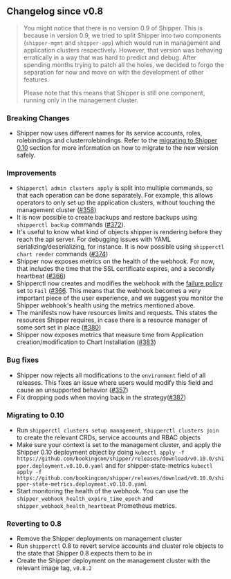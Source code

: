 ## Changelog since v0.8

> You might notice that there is no version 0.9 of Shipper. This is
> because in version 0.9, we tried to split Shipper into two components
> (`shipper-mgmt` and `shipper-app`) which would run in management and
> application clusters respectively. However, that version was behaving
> erratically in a way that was hard to predict and debug. After
> spending months trying to patch all the holes, we decided to forgo the
> separation for now and move on with the development of other features.
>
> Please note that this means that Shipper is still one component,
> running only in the management cluster.

### Breaking Changes

* Shipper now uses different names for its service accounts, roles,
  rolebindings and clusterrolebindings. Refer to the [migrating to Shipper 0.10][] 
  section for more information on how to migrate to
  the new version safely.

### Improvements

* `Shipperctl admin clusters apply` is split into multiple commands,
  so that each operation can be done separately. For example, this
  allows operators to only set up the application clusters, without
  touching the management cluster ([#358][])
* It is now possible to create backups and restore backups using 
  `shipperctl backup` commands ([#372][]).
* It's useful to know what kind of objects shipper is rendering before
  they reach the api server. For debugging issues with YAML
  serializing/deserializing, for instance. 
  It is now possible using `shipperctl chart render` commands ([#374][])
* Shipper now exposes metrics on the health of the webhook. For now,
  that includes the time that the SSL certificate expires, and a secondly
  heartbeat ([#366][])
* Shipperctl now creates and modifies the webhook with the [failure
  policy][] set to `Fail` ([#366][]. This means that the webhook
  becomes a very important piece of the user experience, and we
  suggest you monitor the Shipper webhook's health using the metrics
  mentioned above.
* The manifests now have resources limits and requests. This states 
  the resources Shipper requires, in case there is a resource manager 
  of some sort set in place ([#380][])
* Shipper now exposes metrics that measure time from Application 
  creation/modification to Chart Installation ([#383][])

### Bug fixes
* Shipper now rejects all modifications to the `environment` field of
  all releases. This fixes an issue where users would modify this
  field and cause an unsupported behavior ([#357][])
* Fix dropping pods when moving back in the strategy([#387][])

### Migrating to 0.10

- Run `shipperctl clusters setup management`, `shipperctl clusters
  join` to create the
  relevant CRDs, service accounts and RBAC objects
- Make sure your context is set to the management cluster, and apply
  the Shipper 0.10 deployment object by doing `kubectl apply
  -f
  https://github.com/bookingcom/shipper/releases/download/v0.10.0/shipper.deployment.v0.10.0.yaml`
  and for shipper-state-metrics `kubectl apply -f
  https://github.com/bookingcom/shipper/releases/download/v0.10.0/shipper-state-metrics.deployment.v0.10.0.yaml`
- Start monitoring the health of the webhook. You can use the
  `shipper_webhook_health_expire_time_epoch` and
  `shipper_webhook_health_heartbeat` Prometheus metrics.
  
### Reverting to 0.8

- Remove the Shipper deployments on management cluster
- Run `shipperctl` 0.8 to revert service accounts and cluster role objects
  to the state that Shipper 0.8
  expects them to be in
- Create the Shipper deployment on the management cluster with the
  relevant image tag, `v0.8.2`

[migrating to Shipper 0.10]: #Migrating-to-0.10
[#358]: https://github.com/bookingcom/shipper/pull/358
[#366]: https://github.com/bookingcom/shipper/pull/366
[#357]: https://github.com/bookingcom/shipper/pull/357
[#372]: https://github.com/bookingcom/shipper/pull/372
[#374]: https://github.com/bookingcom/shipper/pull/374
[#380]: https://github.com/bookingcom/shipper/pull/380
[#383]: https://github.com/bookingcom/shipper/pull/383
[#387]: https://github.com/bookingcom/shipper/pull/387
[failure policy]: https://kubernetes.io/docs/reference/access-authn-authz/extensible-admission-controllers/#failure-policy
